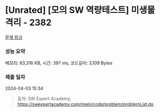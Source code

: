 # [Unrated] [모의 SW 역량테스트] 미생물 격리 - 2382 

[문제 링크](https://swexpertacademy.com/main/code/problem/problemDetail.do?contestProbId=AV597vbqAH0DFAVl) 

### 성능 요약

메모리: 63,316 KB, 시간: 397 ms, 코드길이: 3,109 Bytes

### 제출 일자

2024-04-03 15:34



> 출처: SW Expert Academy, https://swexpertacademy.com/main/code/problem/problemList.do